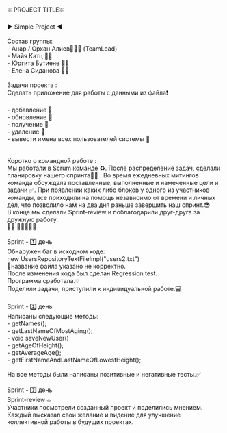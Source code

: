 <p align="left">❇️ PROJECT TITLE❇️ <br>       <br>▶️   Simple Project ◀️<br><br>Состав группы: <br>- Анар / Орхан Алиев👨🏻‍💻 (TeamLead)<br>- Майя Катц 👩‍💻 <br>- Юргита Бутиене 👩‍💻 <br>- Елена Сиданова 👩‍💻 <br><br>Задачи проекта :<br> Сделать приложение для работы с данными из файла❗️ <br><br>- добавление 🔽<br>- обновление 🔽<br>- получение   🔽<br>- удаление  🔽<br>- вывести имена всех  пользователей системы  🔽<br><br><br>Коротко о командной работе :<br>Мы работали в Scrum команде ♻️. После распределение задач, сделали планировку нашего спринта🏃‍♀️ . Во время ежедневных митингов команда обсуждала поставленные, выполненные и намеченные цели и задачи ✅. При появлении каких либо блоков у одного из участников команды, все приходили на помощь независимо от времени и личных дел, что позволило нам на два дня раньше завершить наш спринт.😎<br>В конце мы сделали Sprint-review и поблагодарили друг-друга за дружную работу.<br>🧘🏻 🧘🏻‍♂️🧘🧘<br><br>Sprint - 1️⃣  день<br>Обнаружен баг в исходном коде: <br>new UsersRepositoryTextFileImpl("users2.txt")<br>🐞название файла указано не корректно.<br>После изменения кода был сделан Regression test.<br>Программа сработала.💡<br>Поделили задачи, приступили к индивидуальной работе.💻<br><br>Sprint - 2️⃣  день<br>Написаны следующие методы:  <br>- getNames();<br>- getLastNameOfMostAging();<br>- void saveNewUser() <br>- getAgeOfHeight();<br>- getAverageAge();<br>- getFirstNameAndLastNameOfLowestHeight();<br><br>На все методы были написаны позитивные и негативные тесты.✅<br><br>Sprint - 3️⃣ день<br>Sprint-review 🔝<br>Участники посмотрели созданный проект и поделились мнением. Каждый высказал свои желание и видение для улучшение коллективной работы в будущих проектах.</p>
